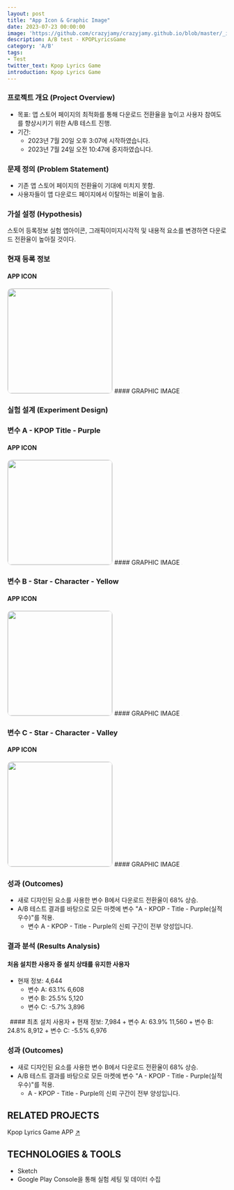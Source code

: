 ```yaml
---
layout: post
title: "App Icon & Graphic Image"
date: 2023-07-23 00:00:00
image: 'https://github.com/crazyjamy/crazyjamy.github.io/blob/master/_images/_thumbnail/AB-appicon-pink.png?raw=true'
description: A/B test - KPOPLyricsGame
category: 'A/B'
tags:
- Test
twitter_text: Kpop Lyrics Game
introduction: Kpop Lyrics Game
---
```


### 프로젝트 개요 (Project Overview)
+ 목표: 앱 스토어 페이지의 최적화를 통해 다운로드 전환율을 높이고 사용자 참여도를 향상시키기 위한 A/B 테스트 진행.
+ 기간:
  + 2023년 7월 20일 오후 3:07에 시작하였습니다. 
  + 2023년 7월 24일 오전 10:47에 중지하였습니다.
 
### 문제 정의 (Problem Statement)
+ 기존 앱 스토어 페이지의 전환율이 기대에 미치지 못함.
+ 사용자들이 앱 다운로드 페이지에서 이탈하는 비율이 높음.

### 가설 설정 (Hypothesis)
스토어 등록정보 실험 앱아이콘, 그래픽이미지시각적 및 내용적 요소를 변경하면 다운로드 전환율이 높아질 것이다.

### 현재 등록 정보
#### APP ICON 
<img src="https://github.com/crazyjamy/crazyjamy.github.io/blob/master/_images/_post/2023723-abtest-kpoplyricsgame/default.png?raw=true" alt="" style="border: 1px solid #e1e1e1; border-radius: 10px; width: 240px;">
#### GRAPHIC IMAGE
<img src="https://github.com/crazyjamy/crazyjamy.github.io/blob/master/_images/_post/2023723-abtest-kpoplyricsgame/default-GraphicImage_EN.png?raw=true" alt="" style="border: 1px solid #e1e1e1; border-radius: 10px;">

### 실험 설계 (Experiment Design)
### 변수 A - KPOP Title - Purple
#### APP ICON 
<img src="https://github.com/crazyjamy/crazyjamy.github.io/blob/master/_images/_post/2023723-abtest-kpoplyricsgame/a-ic_launcher.png?raw=true" alt="" style="border: 1px solid #e1e1e1; border-radius: 10px; width: 240px;">
#### GRAPHIC IMAGE
<img src="https://github.com/crazyjamy/crazyjamy.github.io/blob/master/_images/_post/2023723-abtest-kpoplyricsgame/a-DicTocKPOP_Graphic.jpg?raw=true" alt="" style="border: 1px solid #e1e1e1; border-radius: 10px;">

### 변수 B - Star - Character - Yellow
#### APP ICON 
<img src="https://github.com/crazyjamy/crazyjamy.github.io/blob/master/_images/_post/2023723-abtest-kpoplyricsgame/b-ic_launcher.png?raw=true" alt="" style="border: 1px solid #e1e1e1; border-radius: 10px; width: 240px;">
#### GRAPHIC IMAGE
<img src="https://github.com/crazyjamy/crazyjamy.github.io/blob/master/_images/_post/2023723-abtest-kpoplyricsgame/b-DicTocKPOP_Graphic.jpg?raw=true" alt="" style="border: 1px solid #e1e1e1; border-radius: 10px;">

### 변수 C - Star - Character - Valley
#### APP ICON 
<img src="https://github.com/crazyjamy/crazyjamy.github.io/blob/master/_images/_post/2023723-abtest-kpoplyricsgame/c-ic_launcher.png?raw=true" alt="" style="border: 1px solid #e1e1e1; border-radius: 10px; width: 240px;">
#### GRAPHIC IMAGE
<img src="https://github.com/crazyjamy/crazyjamy.github.io/blob/master/_images/_post/2023723-abtest-kpoplyricsgame/c-DicTocKPOP_Graphic_C.jpg?raw=true" alt="" style="border: 1px solid #e1e1e1; border-radius: 10px;">

### 성과 (Outcomes)
+ 새로 디자인된 요소를 사용한 변수 B에서 다운로드 전환율이 68% 상승.
+ A/B 테스트 결과를 바탕으로 모든 마켓에 변수 "A - KPOP - Title - Purple(실적 우수)"를 적용.
  + 변수 A - KPOP - Title - Purple의 신뢰 구간이 전부 양성입니다.

### 결과 분석 (Results Analysis)
#### 처음 설치한 사용자 중 설치 상태를 유지한 사용자
+ 현재 정보: 4,644
  + 변수 A: 63.1% 6,608
  + 변수 B: 25.5% 5,120
  + 변수 C: -5.7% 3,896
<img src="https://github.com/crazyjamy/crazyjamy.github.io/blob/master/_images/_post/2023723-abtest-kpoplyricsgame/ab-first-installed-user-not-deleted.png?raw=true" alt="" style="border: 1px solid #e1e1e1; border-radius: 10px; ">
#### 최초 설치 사용자
+ 현재 정보: 7,984
  + 변수 A: 63.9% 11,560
  + 변수 B: 24.8% 8,912
  + 변수 C: -5.5% 6,976
<img src="https://github.com/crazyjamy/crazyjamy.github.io/blob/master/_images/_post/2023723-abtest-kpoplyricsgame/ab-first-installed-user.png?raw=true" alt="" style="border: 1px solid #e1e1e1; border-radius: 10px;">

### 성과 (Outcomes)
+ 새로 디자인된 요소를 사용한 변수 B에서 다운로드 전환율이 68% 상승.
+ A/B 테스트 결과를 바탕으로 모든 마켓에 변수 "A - KPOP - Title - Purple(실적 우수)"를 적용.
  + A - KPOP - Title - Purple의 신뢰 구간이 전부 양성입니다.

## RELATED PROJECTS
Kpop Lyrics Game APP [↗](https://crazyjamy.github.io/kpoplyricsgame/)

## TECHNOLOGIES & TOOLS
+ Sketch
+ Google Play Console을 통해 실험 세팅 및 데이터 수집
